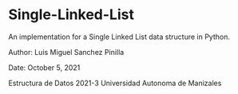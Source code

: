 # Single-Linked-List
An implementation for a Single Linked List data structure in Python.

Author: Luis Miguel Sanchez Pinilla

Date: October 5, 2021

Estructura de Datos 2021-3
Universidad Autonoma de Manizales
